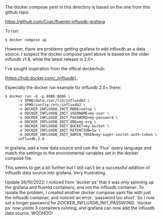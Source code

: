 The docker compose yaml in this directory is based on the
one from this github repo:

https://github.com/Coac/fluentd-influxdb-grafana

To run:
```
$ docker compose up
```
However, there are problems getting grafana to add
influxdb as a data source.  I suspect the docker compose 
yaml above is based on the older influxdb v1.8, while the
latest release is 2.0+.

I've sought inspiration from the offical dockerhub:

[https://hub.docker.com/_/influxdb]_

Especially the docker run example for influxdb 2.0+ there:

```
$ docker run -d -p 8086:8086 \
      -v $PWD/data:/var/lib/influxdb2 \
      -v $PWD/config:/etc/influxdb2 \
      -e DOCKER_INFLUXDB_INIT_MODE=setup \
      -e DOCKER_INFLUXDB_INIT_USERNAME=my-user \
      -e DOCKER_INFLUXDB_INIT_PASSWORD=my-password \
      -e DOCKER_INFLUXDB_INIT_ORG=my-org \
      -e DOCKER_INFLUXDB_INIT_BUCKET=my-bucket \
      -e DOCKER_INFLUXDB_INIT_RETENTION=1w \
      -e DOCKER_INFLUXDB_INIT_ADMIN_TOKEN=my-super-secret-auth-token \
      influxdb:2.0
```

In grafana, add a new data source and use the 'Flux' query
language and match the settings to the environmental variables
set in the docker compose file.

This seems to get a bit further but I still can't be a successful 
addition of influxdb data source into grafana.  Very frustrating.

Update 26/10/2022: I noticed from 'docker ps' that it was only spinning up
the grafana and fluentd containers, and not the influxdb container.  To
isolate the problem, I created another docker compose yaml file with just
the influxdb container, and noticed an error:  'password too short'.  So I 
now set a longer password for DOCKER_INFLUXDB_INIT_PASSWORD.  'docker ps'
now yields 3 containers running, and grafana can now add the influxdb
data source.  WOOHOO!

